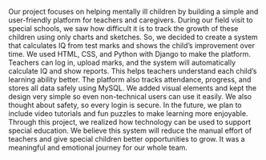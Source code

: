 Our project focuses on helping mentally ill children by building a simple and user-friendly platform for teachers and caregivers. During our field visit to special schools, 
we saw how difficult it is to track the growth of these children using only charts and sketches. So, we decided to create a system that calculates IQ from test marks and shows the child’s improvement over time.
We used HTML, CSS, and Python with Django to make the platform. 
Teachers can log in, upload marks, and the system will automatically calculate IQ and show reports. This helps teachers understand each child’s learning ability better. 
The platform also tracks attendance, progress, and stores all data safely using MySQL.
We added visual elements and kept the design very simple so even non-technical users can use it easily. 
We also thought about safety, so every login is secure. In the future, we plan to include video tutorials and fun puzzles to make learning more enjoyable.
Through this project, we realized how technology can be used to support special education. 
We believe this system will reduce the manual effort of teachers and give special children better opportunities to grow. It was a meaningful and emotional journey for our whole team.
